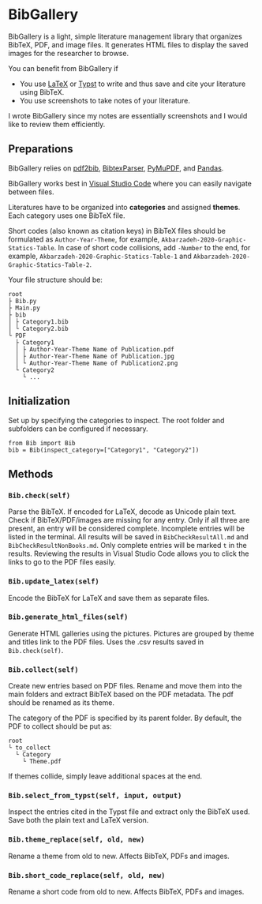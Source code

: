 # BibGallery

BibGallery is a light, simple literature management library that organizes BibTeX, PDF, and image files. It generates
HTML files to display the saved images for the researcher to browse.

You can benefit from BibGallery if

- You use [LaTeX](https://www.latex-project.org/) or [Typst](https://typst.app/) to write and thus save and cite your
  literature using BibTeX.
- You use screenshots to take notes of your literature.

I wrote BibGallery since my notes are essentially screenshots and I would like to review them efficiently.

## Preparations

BibGallery relies
on [pdf2bib](https://github.com/MicheleCotrufo/pdf2bib), [BibtexParser](https://bibtexparser.readthedocs.io/en/main/), [PyMuPDF](https://pymupdf.readthedocs.io/en/latest/index.html),
and [Pandas](https://pandas.pydata.org/).

BibGallery works best in [Visual Studio Code](https://code.visualstudio.com/) where you can easily navigate between
files.

Literatures have to be organized into **categories** and assigned **themes**. Each category uses one BibTeX file.

Short codes (also known as citation keys) in BibTeX files should be formulated as `Author-Year-Theme`, for
example, `Akbarzadeh-2020-Graphic-Statics-Table`. In case of short code collisions, add `-Number` to the end, for
example, `Akbarzadeh-2020-Graphic-Statics-Table-1` and `Akbarzadeh-2020-Graphic-Statics-Table-2`.

Your file structure should be:

```
root
├ Bib.py
├ Main.py
├ bib
│ ├ Category1.bib
│ └ Category2.bib
└ PDF
  ├ Category1
  │ ├ Author-Year-Theme Name of Publication.pdf
  │ ├ Author-Year-Theme Name of Publication.jpg
  │ └ Author-Year-Theme Name of Publication2.png
  └ Category2
    └ ...
```

## Initialization

Set up by specifying the categories to inspect. The root folder and subfolders can be configured if necessary.

```
from Bib import Bib
bib = Bib(inspect_category=["Category1", "Category2"])
```

## Methods

### `Bib.check(self)`

Parse the BibTeX. If encoded for LaTeX, decode as Unicode plain text. Check if BibTeX/PDF/images are missing for any
entry. Only if all three are present, an entry will be considered complete. Incomplete entries will be listed in the
terminal. All results will be saved in `BibCheckResultAll.md` and `BibCheckResultNonBooks.md`. Only complete entries
will be marked `t` in the results. Reviewing the results in Visual Studio Code allows you to click the links to go to
the PDF files easily.

### `Bib.update_latex(self)`

Encode the BibTeX for LaTeX and save them as separate files.

### `Bib.generate_html_files(self)`

Generate HTML galleries using the pictures. Pictures are grouped by theme and titles link to the PDF files. Uses the .csv results saved in `Bib.check(self)`.

### `Bib.collect(self)`

Create new entries based on PDF files. Rename and move them into the main folders and extract BibTeX based on the PDF
metadata. The pdf should be renamed as its theme.

The category of the PDF is specified by its parent folder. By default, the PDF to collect should be put as:

```
root
└ to_collect
  └ Category
    └ Theme.pdf
```

If themes collide, simply leave additional spaces at the end.

### `Bib.select_from_typst(self, input, output)`

Inspect the entries cited in the Typst file and extract only the BibTeX used. Save both the plain text and LaTeX
version.

### `Bib.theme_replace(self, old, new)`

Rename a theme from old to new. Affects BibTeX, PDFs and images.

### `Bib.short_code_replace(self, old, new)`

Rename a short code from old to new. Affects BibTeX, PDFs and images.
